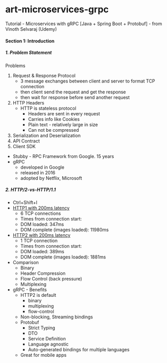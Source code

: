 # art-microservices-grpc
Tutorial - Microservices with gRPC [Java + Spring Boot + Protobuf] - from Vinoth Selvaraj (Udemy)

####  Section 1: Introduction

#####  1. Problem Statement

Problems
1.  Request & Response Protocol
    -  3 message exchanges between client and server to format TCP connection
    -  then client send the request and get the response
    -  then wait for response before send another request 
2.  HTTP Headers
    -  HTTP is stateless protocol
        -  Headers are sent in every request
        -  Carries info like Cookies
        -  Plain text - relatively large in size
        -  Can not be compressed
3.  Serialization and Deserialization
4.  API Contract
5.  Client SDK

-  Stubby - RPC Framework from Google. 15 years
-  gRPC 
    -  developed in Google
    -  released in 2016
    -  adopted by Netflix, Microsoft
             
#####  2. HTTP/2-vs-HTTP/1.1

-  Ctrl+Shift+I
-  [HTTP1 with 200ms latency](https://http1.golang.org/gophertiles?latency=200)
    -  6 TCP connections
    -  Times from connection start:
    -  DOM loaded: 347ms
    -  DOM complete (images loaded): 11980ms
-  [HTTP2 with 200ms latency](https://http2.golang.org/gophertiles?latency=200)
    -  1 TCP connection
    -  Times from connection start:
    -  DOM loaded: 389ms
    -  DOM complete (images loaded): 1881ms
-  Comparison
    -  Binary
    -  Header Compression
    -  Flow Control (back pressure)
    -  Multiplexing
-  gRPC - Benefits
    -  HTTP2 is default
        -  binary
        -  multiplexing
        -  flow-control
    -  Non-blocking, Streaming bindings
    -  Protobuf
        -  Strict Typing
        -  DTO
        -  Service Definition
        -  Language agnostic
        -  Auto-generated bindings for multiple languages
    -  Great for mobile apps    
    


